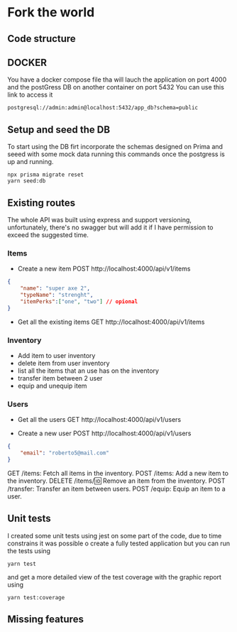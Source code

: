 # Fork the world

## Code structure


## DOCKER
You have a docker compose file tha will lauch the application on port 4000 and the postGress DB on another container on port 5432
You can use this link to access it
```
postgresql://admin:admin@localhost:5432/app_db?schema=public
```

## Setup and seed the DB
To start using the DB firt incorporate the schemas designed on Prima and seeed with some mock data running this commands once the postgress is up and running.
```
npx prisma migrate reset
yarn seed:db
```


## Existing routes
The whole API was built using express and support versioning, unfortunately, there's no swagger but will add it if I have permission to exceed the suggested time.
### Items
- Create a new item
POST http://localhost:4000/api/v1/items
```json
{
	"name": "super axe 2",
	"typeName": "strenght",
	"itemPerks":["one", "two"] // opional
}
```
- Get all the existing items
GET http://localhost:4000/api/v1/items

### Inventory
- Add item to user inventory
- delete item from user inventory
- list all the items that an use has on the inventory
- transfer item between 2 user
- equip and unequip item 

### Users
- Get all the users
GET http://localhost:4000/api/v1/users

- Create a new user
POST http://localhost:4000/api/v1/users
```json
{
	"email": "roberto5@mail.com"
}
```

GET /items: Fetch all items in the inventory.
POST /items: Add a new item to the inventory.
DELETE /items/:id: Remove an item from the inventory.
POST /transfer: Transfer an item between users.
POST /equip: Equip an item to a user.

## Unit tests
I created some unit tests using jest on some part of the code, due to time constrains it was possible o create a fully tested application but you can run the tests using
```
yarn test
```

and get a more detailed view of the test coverage with the graphic report using
```
yarn test:coverage
```

## Missing features
